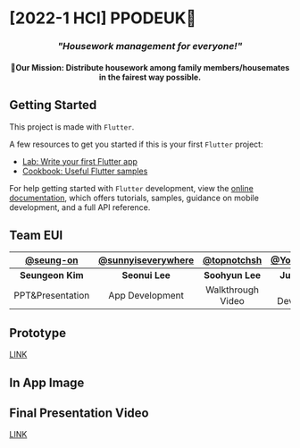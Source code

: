 # [2022-1 HCI] PPODEUK🫧
### *<p align="center">"Housework management for everyone!"</p>*
#### <p align="center">🎯Our Mission: Distribute housework among family members/housemates in the fairest way possible. </p>

## Getting Started
This project is made with `Flutter`.

A few resources to get you started if this is your first `Flutter` project:

- [Lab: Write your first Flutter app](https://docs.flutter.dev/get-started/codelab)
- [Cookbook: Useful Flutter samples](https://docs.flutter.dev/cookbook)

For help getting started with `Flutter` development, view the
[online documentation](https://docs.flutter.dev/), which offers tutorials,
samples, guidance on mobile development, and a full API reference.

## Team EUI

|[@seung-on](https://github.com/seung-eon)|[@sunnyiseverywhere](https://github.com/sunnyineverywhere)|[@topnotchsh](http://github.com/topnotchsh)|[@Yongmalyang](https://github.com/Yongmalyang)|
|:---:|:---:|:---:|:---:|
|<b>Seungeon Kim</b>|<b>Seonui Lee</b>|<b>Soohyun Lee</b>|<b>Juyeon Lee</b>|
|PPT&Presentation|App Development|Walkthrough Video|App Development|

## Prototype
[LINK](https://share.proto.io/G34VDT/)
## In App Image

## Final Presentation Video
[LINK](https://youtu.be/uSS8On34FHA)
<br>

